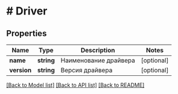 # # Driver

## Properties

Name | Type | Description | Notes
------------ | ------------- | ------------- | -------------
**name** | **string** | Наименование драйвера | [optional]
**version** | **string** | Версия драйвера | [optional]

[[Back to Model list]](../../README.md#models) [[Back to API list]](../../README.md#endpoints) [[Back to README]](../../README.md)
